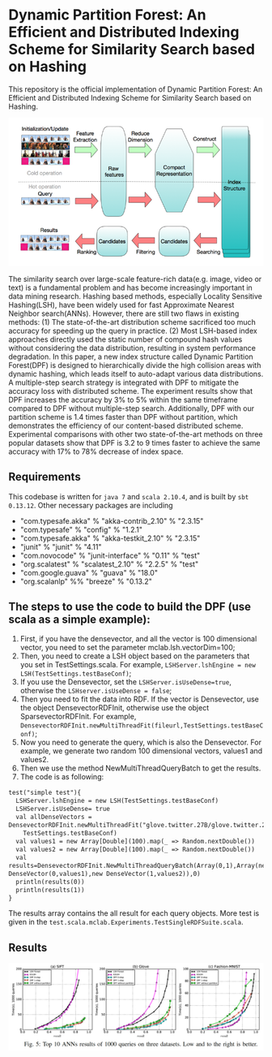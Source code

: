 # Dynamic Partition Forest: An Efficient and Distributed Indexing Scheme for Similarity Search based on Hashing

This repository is the official implementation of Dynamic Partition Forest: An Efficient and Distributed Indexing Scheme for Similarity Search based on Hashing.

![Alt text](https://github.com/MacLLL/SimilaritySearchByRDF/blob/master/framework.png)

The similarity search over large-scale feature-rich data(e.g. image, video or text) is a fundamental problem and has become increasingly important in data mining research. Hashing based methods, especially Locality Sensitive Hashing(LSH), have been widely used for fast Approximate Nearest Neighbor search(ANNs). However, there are still two flaws in existing methods: (1) The state-of-the-art distribution scheme sacrificed too much accuracy for speeding up the query in practice. (2) Most LSH-based index approaches directly used the static number of compound hash values without considering the data distribution, resulting in system performance degradation. In this paper, a new index structure called Dynamic Partition Forest(DPF) is designed to hierarchically divide the high collision areas with dynamic hashing, which leads itself to auto-adapt various data distributions. A multiple-step search strategy is integrated with DPF to mitigate the accuracy loss with distributed scheme. The experiment results show that DPF increases the accuracy by 3% to 5% within the same timeframe compared to DPF without multiple-step search. Additionally, DPF with our partition scheme is 1.4 times faster than DPF without partition, which demonstrates the efficiency of our content-based distributed scheme. Experimental comparisons with other two state-of-the-art methods on three popular datasets show that DPF is 3.2 to 9 times faster to achieve the same accuracy with 17% to 78% decrease of index space.

## Requirements

This codebase is written for `java 7` and `scala 2.10.4`, and is built by `sbt 0.13.12`. Other necessary packages are including

- "com.typesafe.akka" % "akka-contrib_2.10" % "2.3.15"
- "com.typesafe" % "config" % "1.2.1"
- "com.typesafe.akka" % "akka-testkit_2.10" % "2.3.15"
- "junit" % "junit" % "4.11"
- "com.novocode" % "junit-interface" % "0.11" % "test"
- "org.scalatest" % "scalatest_2.10" % "2.2.5" % "test"
- "com.google.guava" % "guava" % "18.0"
- "org.scalanlp" %% "breeze" % "0.13.2"

## The steps to use the code to build the DPF (use scala as a simple example):

1. First, if you have the densevector, and all the vector is 100 dimensional vector, you need to set the parameter mclab.lsh.vectorDim=100;
2. Then, you need to create a LSH object based on the parameters that you set in TestSettings.scala. For example, `LSHServer.lshEngine = new LSH(TestSettings.testBaseConf)`;
3. If you use the Densevector, set the `LSHServer.isUseDense=true`, otherwise the `LSHserver.isUseDense = false`;
4. Then you need to fit the data into RDF. If the vector is Densevector, use the object DensevectorRDFInit, otherwise use the object SparsevectorRDFInit. For example, `DensevectorRDFInit.newMultiThreadFit(fileurl,TestSettings.testBaseConf)`;
5. Now you need to generate the query, which is also the Densevector. For example, we generate two random 100 dimensional vectors, values1 and values2.
6. Then we use the method NewMultiThreadQueryBatch to get the results.
7. The code is as following:
```
test("simple test"){
  LSHServer.lshEngine = new LSH(TestSettings.testBaseConf)
  LSHServer.isUseDense= true
  val allDenseVectors = DensevectorRDFInit.newMultiThreadFit("glove.twitter.27B/glove.twitter.27B.100d.20k.DenseVector.txt",
    TestSettings.testBaseConf)
  val values1 = new Array[Double](100).map(_ => Random.nextDouble())
  val values2 = new Array[Double](100).map(_ => Random.nextDouble())
  val results=DensevectorRDFInit.NewMultiThreadQueryBatch(Array(0,1),Array(new DenseVector(0,values1),new DenseVector(1,values2)),0)
  println(results(0))
  println(results(1))
}
```

The results array contains the all result for each query objects. More test is given in the `test.scala.mclab.Experiments.TestSingleRDFSuite.scala`. 

## Results

![Alt text](https://github.com/MacLLL/SimilaritySearchByRDF/blob/master/results.png)

